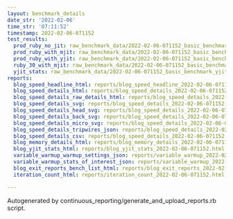 ```yaml
---
layout: benchmark_details
date_str: '2022-02-06'
time_str: '07:11:52'
timestamp: 2022-02-06-071152
test_results:
  prod_ruby_no_jit: raw_benchmark_data/2022-02-06-071152_basic_benchmark_prod_ruby_no_jit.json
  prod_ruby_with_mjit: raw_benchmark_data/2022-02-06-071152_basic_benchmark_prod_ruby_with_mjit.json
  prod_ruby_with_yjit: raw_benchmark_data/2022-02-06-071152_basic_benchmark_prod_ruby_with_yjit.json
  ruby_30_with_mjit: raw_benchmark_data/2022-02-06-071152_basic_benchmark_ruby_30_with_mjit.json
  yjit_stats: raw_benchmark_data/2022-02-06-071152_basic_benchmark_yjit_stats.json
reports:
  blog_speed_headline_html: reports/blog_speed_headline_2022-02-06-071152.html
  blog_speed_details_html: reports/blog_speed_details_2022-02-06-071152.html
  blog_speed_details_raw_details_html: reports/blog_speed_details_2022-02-06-071152.raw_details.html
  blog_speed_details_svg: reports/blog_speed_details_2022-02-06-071152.svg
  blog_speed_details_head_svg: reports/blog_speed_details_2022-02-06-071152.head.svg
  blog_speed_details_back_svg: reports/blog_speed_details_2022-02-06-071152.back.svg
  blog_speed_details_micro_svg: reports/blog_speed_details_2022-02-06-071152.micro.svg
  blog_speed_details_tripwires_json: reports/blog_speed_details_2022-02-06-071152.tripwires.json
  blog_speed_details_csv: reports/blog_speed_details_2022-02-06-071152.csv
  blog_memory_details_html: reports/blog_memory_details_2022-02-06-071152.html
  blog_yjit_stats_html: reports/blog_yjit_stats_2022-02-06-071152.html
  variable_warmup_warmup_settings_json: reports/variable_warmup_2022-02-06-071152.warmup_settings.json
  variable_warmup_stats_of_interest_json: reports/variable_warmup_2022-02-06-071152.stats_of_interest.json
  blog_exit_reports_bench_list_html: reports/blog_exit_reports_2022-02-06-071152.bench_list.html
  iteration_count_html: reports/iteration_count_2022-02-06-071152.html

---
```

Autogenerated by continuous_reporting/generate_and_upload_reports.rb script.
